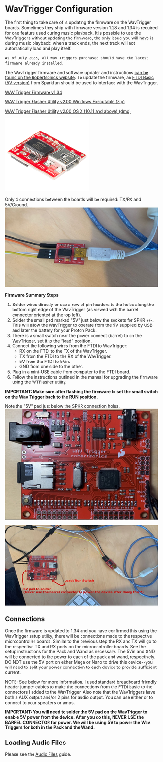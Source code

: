 # WavTrigger Configuration

The first thing to take care of is updating the firmware on the WavTrigger boards. Sometimes they ship with firmware version 1.28 and 1.34 is required for one feature used during music playback. It is possible to use the WavTriggers without updating the firmware, the only issue you will have is during music playback: when a track ends, the next track will not automatically load and play itself.

`As of July 2023, all Wav Triggers purchased should have the latest firmware already installed.`

The WavTrigger firmware and software updater and instructions [can be found on the Robertsonics website](https://www.robertsonics.com/wav-trigger). To update the firmware, an [FTDI Basic (5V version)](https://www.sparkfun.com/products/9716) from Sparkfun should be used to interface with the WavTrigger.

[WAV Trigger Firmware v1.34](https://www.robertsonics.com/s/WAVTrig_134_20200324.zip)

[WAV Trigger Flasher Utility v2.00 Windows Executable (zip)](https://www.robertsonics.com/s/WTFlasher_20230108_v200.zip)

[WAV Trigger Flasher Utility v2.00 OS X (10.11 and above) (dmg)](https://www.robertsonics.com/s/WTFlasher_20230108_v200.dmg)


![FTDI Board](images/FTDI.png)

Only 4 connections between the boards will be required: TX/RX and 5V/Ground.
![USB and Wire Connections](images/WavTriggerFTDI.jpg)

**Firmware Summary Steps**

1. Solder wires directly or use a row of pin headers to the holes along the bottom right edge of the WavTrigger (as viewed with the barrel connector oriented at the top left).
1. Solder the small pad marked "5V" just below the sockets for SPKR +/-. This will allow the WavTrigger to operate from the 5V supplied by USB and later the battery for your Proton Pack.
1. There is a small switch near the power connect (barrel) to on the WavTrigger, set it to the “load” position.
1. Connect the following wires from the FTDI to WavTrigger:
	- RX on the FTDI to the TX of the WavTrigger.
	- TX from the FTDI to the RX of the WavTrigger.
	- 5V from the FTDI to 5Vin.
	- GND from one side to the other.
1. Plug in a mini-USB cable from computer to the FTDI board.
1. Follow the instructions outlined in the manual for upgrading the firmware using the WTFlasher utility.

**IMPORTANT: Make sure after flashing the firmware to set the small switch on the Wav Trigger back to the RUN position.**

Note the "5V" pad just below the SPKR connection holes.
![Board Closeup](images/WavTrigger.jpg)

![Connection Overview](images/WavTrigger5V.jpg)

## Connections

Once the firmware is updated to 1.34 and you have confirmed this using the WavTrigger setup utility, there will be connections made to the respective microcontroller boards. Similar to the previous step the RX and TX will go to the respective TX and RX ports on the microcontroller boards. See the setup instructions for the Pack and Wand as necessary. The 5Vin and GND will be connected to the power to each of the pack and wand, respectively. DO NOT use the 5V port on either Mega or Nano to drive this device--you will need to split your power connection to each device to provide sufficient current.

NOTE: See below for more information. I used standard breadboard friendly header jumper cables to make the connections from the FTDI basic to the connectors I added to the WavTrigger. Also note that the WavTriggers have both a AUX output and/or 2 pins for audio output. You can use either or to connect to your speakers or amps.

**IMPORTANT: You will need to solder the 5V pad on the WavTrigger to enable 5V power from the device. After you do this, NEVER USE the BARREL CONNECTOR for power. We will be using 5V to power the Wav Triggers for both in the Pack and the Wand.**

## Loading Audio Files

Please see the [Audio Files](AUDIO.md) guide.
